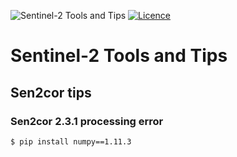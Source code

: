 ![Sentinel-2 Tools and Tips](https://img.shields.io/badge/Sentinel--2-Tools%20and%20Tips-green.svg)
[![Licence](https://img.shields.io/badge/license-GPLv3-orange.svg)](http://www.gnu.org/licenses/gpl-3.0.html)

# Sentinel-2 Tools and Tips

## Sen2cor tips
### Sen2cor 2.3.1 processing error

```sh
$ pip install numpy==1.11.3
```
